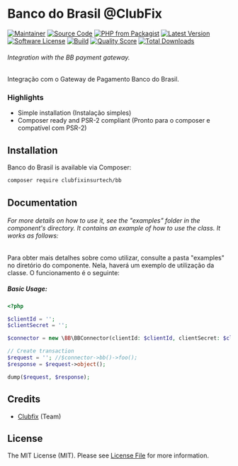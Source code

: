 # Banco do Brasil @ClubFix

[![Maintainer](http://img.shields.io/badge/maintainer-@clubfixinsurtech-blue.svg?style=flat-square)](https://twitter.com/WilderAmorim)
[![Source Code](http://img.shields.io/badge/source-clubfixinsurtech/bb-blue.svg?style=flat-square)](https://github.com/clubfixinsurtech/bb)
[![PHP from Packagist](https://img.shields.io/packagist/php-v/clubfixinsurtech/bb.svg?style=flat-square)](https://packagist.org/packages/clubfixinsurtech/bb)
[![Latest Version](https://img.shields.io/github/release/clubfixinsurtech/bb.svg?style=flat-square)](https://github.com/clubfixinsurtech/bb/releases)
[![Software License](https://img.shields.io/badge/license-MIT-brightgreen.svg?style=flat-square)](LICENSE)
[![Build](https://img.shields.io/scrutinizer/build/g/clubfixinsurtech/bb.svg?style=flat-square)](https://scrutinizer-ci.com/g/clubfixinsurtech/bb)
[![Quality Score](https://img.shields.io/scrutinizer/g/clubfixinsurtech/bb.svg?style=flat-square)](https://scrutinizer-ci.com/g/clubfixinsurtech/bb)
[![Total Downloads](https://img.shields.io/packagist/dt/clubfixinsurtech/bb.svg?style=flat-square)](https://packagist.org/packages/clubfixinsurtech/bb)

###### Integration with the BB payment gateway.

Integração com o Gateway de Pagamento Banco do Brasil.

### Highlights

- Simple installation (Instalação simples)
- Composer ready and PSR-2 compliant (Pronto para o composer e compatível com PSR-2)

## Installation

Banco do Brasil is available via Composer:

```bash
composer require clubfixinsurtech/bb
```

## Documentation

###### For more details on how to use it, see the "examples" folder in the component's directory. It contains an example of how to use the class. It works as follows:

Para obter mais detalhes sobre como utilizar, consulte a pasta "examples" no diretório do componente. Nela, haverá um exemplo de utilização da classe. O funcionamento é o seguinte:

##### Basic Usage:

```php
<?php

$clientId = '';
$clientSecret = '';

$connector = new \BB\BBConnector(clientId: $clientId, clientSecret: $clientSecret);

// Create transaction
$request = ''; //$connector->bb()->foo();
$response = $request->object();

dump($request, $response);
```

## Credits

- [Clubfix](https://clubfix.com.br) (Team)

## License

The MIT License (MIT). Please see [License File](https://github.com/clubfixinsurtech/bb/blob/master/LICENSE) for more information.